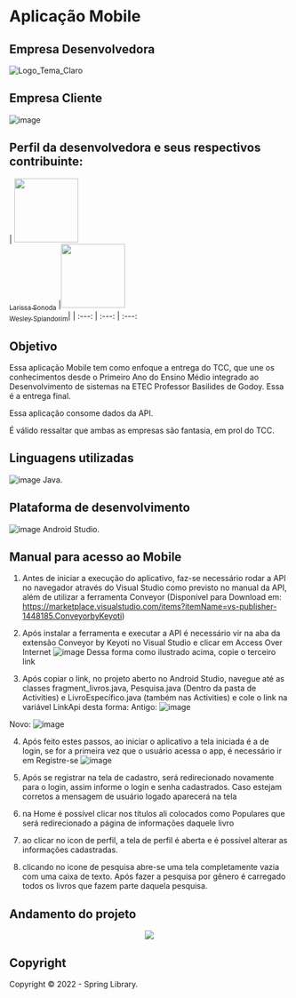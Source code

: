# Aplicação Mobile

## Empresa Desenvolvedora 

![Logo_Tema_Claro](https://user-images.githubusercontent.com/80417466/204097070-12365f5d-71a3-43c0-b86c-458c84d15c1b.png)

## Empresa Cliente 

![image](https://user-images.githubusercontent.com/80417466/205521539-e6f8519b-a243-455c-a31e-f6512c1eadd4.png)

## Perfil da desenvolvedora e seus respectivos contribuinte:
| [<img src="https://avatars.githubusercontent.com/u/82535458?v=4" width=115><br><sub>Larissa Sonoda</sub>](https://github.com/LarissaSonoda) |[<img src="https://avatars.githubusercontent.com/u/85853884?v=4" width=115><br><sub>Wesley Spiandorim</sub>](https://github.com/Wesley123HD)|
| :---: | :---: | :---: 

## Objetivo

Essa aplicação Mobile tem como enfoque a entrega do TCC, que une os conhecimentos desde o Primeiro Ano do Ensino Médio integrado ao Desenvolvimento de sistemas na ETEC Professor Basilides de Godoy. Essa é a entrega final.

Essa aplicação consome dados da API.

É válido ressaltar que ambas as empresas são fantasia, em prol do TCC.

## Linguagens utilizadas
![image](https://user-images.githubusercontent.com/82535458/205627649-49982a35-688b-4a9b-bab5-5f24b500a3aa.png)
Java.

## Plataforma de desenvolvimento
![image](https://user-images.githubusercontent.com/82535458/205627728-730d27d1-247d-4c8f-b2dc-eb5f400c68a1.png)
Android Studio.

## Manual para acesso ao Mobile
1. Antes de iniciar a execução do aplicativo, faz-se necessário rodar a API no navegador através do Visual Studio como previsto no manual da API, além de utilizar a ferramenta Conveyor (Disponível para Download em: https://marketplace.visualstudio.com/items?itemName=vs-publisher-1448185.ConveyorbyKeyoti)

2. Após instalar a ferramenta e executar a API é necessário vir na aba da extensão Conveyor by Keyoti no Visual Studio e clicar em Access Over Internet
![image](https://user-images.githubusercontent.com/82535458/205628622-918857d3-6619-462c-8c1f-320e525a961b.png)
  Dessa forma como ilustrado acima, copie o terceiro link 
  
3. Após copiar o link, no projeto aberto no Android Studio, navegue até as classes fragment_livros.java, Pesquisa.java (Dentro da pasta de Activities) e LivroEspecífico.java (também nas Activities) e cole o link na variável LinkApi desta forma:
Antigo:
![image](https://user-images.githubusercontent.com/82535458/205629822-ce6f151e-1e71-46cf-8aa8-9cb3d7573acf.png)

Novo:
![image](https://user-images.githubusercontent.com/82535458/205629949-bd4b37e9-4c4c-4204-b3f0-82e775a37b3f.png)

4. Após feito estes passos, ao iniciar o aplicativo a tela iniciada é a de login, se for a primeira vez que o usuário acessa o app, é necessário ir em Registre-se
![image](https://user-images.githubusercontent.com/82535458/205630266-a50b67c9-2a5b-4a32-a544-b8bb39bf538f.png)

5. Após se registrar na tela de cadastro, será redirecionado novamente para o login, assim informe o login e senha cadastrados. Caso estejam corretos a mensagem de usuário logado aparecerá na tela

6. na Home é possível clicar nos títulos ali colocados como Populares que será redirecionado a página de informações daquele livro

7. ao clicar no icon de perfil, a tela de perfil é aberta e é possível alterar as informações cadastradas.

8. clicando no icone de pesquisa abre-se uma tela completamente vazia com uma caixa de texto. Após fazer a pesquisa por gênero é carregado todos os livros que fazem parte daquela pesquisa.

## Andamento do projeto

<p align = "center">
<img src="http://img.shields.io/static/v1?label=STATUS&message=CONCLUIDO&color=GREEN&style=for-the-badge"/>
</p>

## Copyright

Copyright :copyright: 2022 - Spring Library.

